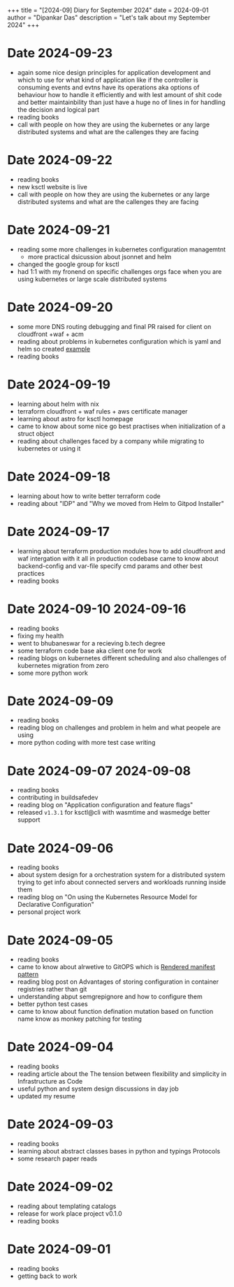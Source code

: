 +++
title = "[2024-09] Diary for September 2024"
date = 2024-09-01
author = "Dipankar Das"
description = "Let's talk about my September 2024"
+++

# Date 2024-09-23
* again some nice design principles for application development and which to use for what kind of application like if the controller is consuming events and evtns have its operations aka options of behaviour how to handle it efficiently and with lest amount of shit code and better maintainbility than just have a huge no of lines in for handling the decision and logical part
* reading books
* call with people on how they are using the kubernetes or any large distributed systems and what are the callenges they are facing

# Date 2024-09-22
* reading books
* new ksctl website is live
* call with people on how they are using the kubernetes or any large distributed systems and what are the callenges they are facing

# Date 2024-09-21
* reading some more challenges in kubernetes configuration managemtnt
  * more practical dsicussion about jsonnet and helm
* changed the google group for ksctl
* had 1:1 with my fronend on specific challenges orgs face when you are using kubernetes or large scale distributed systems

# Date 2024-09-20
* some more DNS routing debugging and final PR raised for client on cloudfront +waf + acm
* reading about problems in kubernetes configuration which is yaml and helm so created [example](https://github.com/ksctl/enhancements/tree/main/poc/jsonnet)
* reading books

# Date 2024-09-19
* learning about helm with nix
* terraform cloudfront + waf rules + aws certificate manager
* learning about astro for ksctl homepage
* came to know about some nice go best practises when initialization of a struct object
* reading about challenges faced by a company while migrating to kubernetes or using it

# Date 2024-09-18
* learning about how to write better terraform code
* reading about "IDP" and "Why we moved from Helm to Gitpod Installer"

# Date 2024-09-17
* learning about terraform production modules how to add cloudfront and waf intergation with it all in production codebase came to know about backend-config and var-file specify cmd params and other best practices
* reading books

# Date 2024-09-10 2024-09-16
* reading books
* fixing my health
* went to bhubaneswar for a recieving b.tech degree
* some terraform code base aka client one for work
* reading blogs on kubernetes different scheduling and also challenges of kubernetes migration from zero
* some more python work

# Date 2024-09-09
* reading books
* reading blog on challenges and problem in helm and what peopele are using
* more python coding with more test case writing

# Date 2024-09-07 2024-09-08
* reading books
* contributing in buildsafedev
* reading blog on "Application configuration and feature flags"
* released `v1.3.1` for ksctl@cli with wasmtime and wasmedge better support

# Date 2024-09-06
* reading books
* about system design for a orchestration system for a distributed system trying to get info about connected servers and workloads running inside them
* reading blog on "On using the Kubernetes Resource Model for Declarative Configuration"
* personal project work

# Date 2024-09-05
* reading books
* came to know about alrwetive to GitOPS which is [Rendered manifest pattern](https://akuity.io/blog/the-rendered-manifests-pattern/)
* reading blog post on Advantages of storing configuration in container registries rather than git
* understanding abput semgrepignore and how to configure them
* better python test cases
* came to know about function defination mutation based on function name know as monkey patching for testing

# Date 2024-09-04
* reading books
* reading article about the The tension between flexibility and simplicity in Infrastructure as Code
* useful python and system design discussions in day job
* updated my resume

# Date 2024-09-03
* reading books
* learning about abstract classes bases in python and typings Protocols
* some research paper reads

# Date 2024-09-02
* reading about templating catalogs
* release for work place project v0.1.0
* reading books

# Date 2024-09-01
* reading books
* getting back to work

